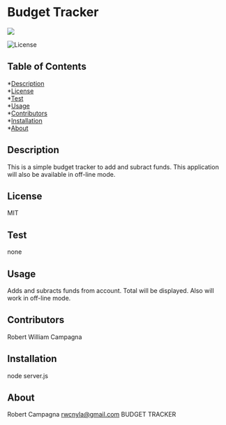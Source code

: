 # Budget Tracker

<img src="https://i.imgur.com/ezp6DpR.png">

![License](https://img.shields.io/badge/License-MIT-blue.svg)
## Table of Contents
*[Description](#description)<br>
*[License](#license)<br>
*[Test](#test)<br>
*[Usage](#usage)<br>
*[Contributors](#contributors)<br>
*[Installation](#installation)<br>
*[About](#about)

## Description
This is a simple budget tracker to add and subract funds.  This application will also be available in off-line mode.

## License
MIT

## Test
none

## Usage
Adds and subracts funds from account.  Total will be displayed.  Also will work in off-line mode.

## Contributors
Robert William Campagna

## Installation
node server.js

## About
Robert Campagna
rwcnyla@gmail.com
BUDGET TRACKER